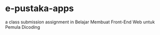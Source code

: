 # e-pustaka-apps
a class submission assignment in Belajar Membuat Front-End Web untuk Pemula Dicoding
